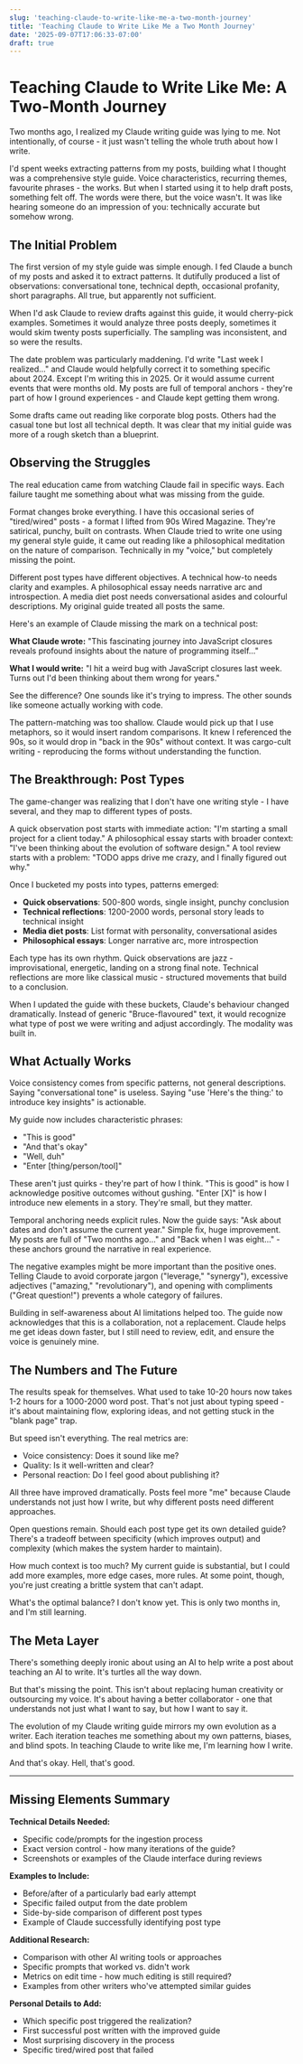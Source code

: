 ```yaml
---
slug: 'teaching-claude-to-write-like-me-a-two-month-journey'
title: 'Teaching Claude to Write Like Me a Two Month Journey'
date: '2025-09-07T17:06:33-07:00'
draft: true
---
```


# Teaching Claude to Write Like Me: A Two-Month Journey

Two months ago, I realized my Claude writing guide was lying to me. Not intentionally, of course - it just wasn't telling the whole truth about how I write.

I'd spent weeks extracting patterns from my posts, building what I thought was a comprehensive style guide. Voice characteristics, recurring themes, favourite phrases - the works. But when I started using it to help draft posts, something felt off. The words were there, but the voice wasn't. It was like hearing someone do an impression of you: technically accurate but somehow wrong.

## The Initial Problem

The first version of my style guide was simple enough. I fed Claude a bunch of my posts and asked it to extract patterns. It dutifully produced a list of observations: conversational tone, technical depth, occasional profanity, short paragraphs. All true, but apparently not sufficient.

When I'd ask Claude to review drafts against this guide, it would cherry-pick examples. Sometimes it would analyze three posts deeply, sometimes it would skim twenty posts superficially. The sampling was inconsistent, and so were the results.

The date problem was particularly maddening. I'd write "Last week I realized..." and Claude would helpfully correct it to something specific about 2024. Except I'm writing this in 2025. Or it would assume current events that were months old. My posts are full of temporal anchors - they're part of how I ground experiences - and Claude kept getting them wrong.

Some drafts came out reading like corporate blog posts. Others had the casual tone but lost all technical depth. It was clear that my initial guide was more of a rough sketch than a blueprint.

## Observing the Struggles

The real education came from watching Claude fail in specific ways. Each failure taught me something about what was missing from the guide.

Format changes broke everything. I have this occasional series of "tired/wired" posts - a format I lifted from 90s Wired Magazine. They're satirical, punchy, built on contrasts. When Claude tried to write one using my general style guide, it came out reading like a philosophical meditation on the nature of comparison. Technically in my "voice," but completely missing the point.

Different post types have different objectives. A technical how-to needs clarity and examples. A philosophical essay needs narrative arc and introspection. A media diet post needs conversational asides and colourful descriptions. My original guide treated all posts the same.

Here's an example of Claude missing the mark on a technical post:

**What Claude wrote:** "This fascinating journey into JavaScript closures reveals profound insights about the nature of programming itself..."

**What I would write:** "I hit a weird bug with JavaScript closures last week. Turns out I'd been thinking about them wrong for years."

See the difference? One sounds like it's trying to impress. The other sounds like someone actually working with code.

The pattern-matching was too shallow. Claude would pick up that I use metaphors, so it would insert random comparisons. It knew I referenced the 90s, so it would drop in "back in the 90s" without context. It was cargo-cult writing - reproducing the forms without understanding the function.

## The Breakthrough: Post Types

The game-changer was realizing that I don't have one writing style - I have several, and they map to different types of posts.

A quick observation post starts with immediate action: "I'm starting a small project for a client today." A philosophical essay starts with broader context: "I've been thinking about the evolution of software design." A tool review starts with a problem: "TODO apps drive me crazy, and I finally figured out why."

Once I bucketed my posts into types, patterns emerged:

- **Quick observations**: 500-800 words, single insight, punchy conclusion
- **Technical reflections**: 1200-2000 words, personal story leads to technical insight
- **Media diet posts**: List format with personality, conversational asides
- **Philosophical essays**: Longer narrative arc, more introspection

Each type has its own rhythm. Quick observations are jazz - improvisational, energetic, landing on a strong final note. Technical reflections are more like classical music - structured movements that build to a conclusion. 

When I updated the guide with these buckets, Claude's behaviour changed dramatically. Instead of generic "Bruce-flavoured" text, it would recognize what type of post we were writing and adjust accordingly. The modality was built in.

## What Actually Works

Voice consistency comes from specific patterns, not general descriptions. Saying "conversational tone" is useless. Saying "use 'Here's the thing:' to introduce key insights" is actionable.

My guide now includes characteristic phrases:
- "This is good"
- "And that's okay"  
- "Well, duh"
- "Enter [thing/person/tool]"

These aren't just quirks - they're part of how I think. "This is good" is how I acknowledge positive outcomes without gushing. "Enter [X]" is how I introduce new elements in a story. They're small, but they matter.

Temporal anchoring needs explicit rules. Now the guide says: "Ask about dates and don't assume the current year." Simple fix, huge improvement. My posts are full of "Two months ago..." and "Back when I was eight..." - these anchors ground the narrative in real experience.

The negative examples might be more important than the positive ones. Telling Claude to avoid corporate jargon ("leverage," "synergy"), excessive adjectives ("amazing," "revolutionary"), and opening with compliments ("Great question!") prevents a whole category of failures.

Building in self-awareness about AI limitations helped too. The guide now acknowledges that this is a collaboration, not a replacement. Claude helps me get ideas down faster, but I still need to review, edit, and ensure the voice is genuinely mine.

## The Numbers and The Future

The results speak for themselves. What used to take 10-20 hours now takes 1-2 hours for a 1000-2000 word post. That's not just about typing speed - it's about maintaining flow, exploring ideas, and not getting stuck in the "blank page" trap.

But speed isn't everything. The real metrics are:
- Voice consistency: Does it sound like me?
- Quality: Is it well-written and clear?
- Personal reaction: Do I feel good about publishing it?

All three have improved dramatically. Posts feel more "me" because Claude understands not just how I write, but why different posts need different approaches.

Open questions remain. Should each post type get its own detailed guide? There's a tradeoff between specificity (which improves output) and complexity (which makes the system harder to maintain).

How much context is too much? My current guide is substantial, but I could add more examples, more edge cases, more rules. At some point, though, you're just creating a brittle system that can't adapt.

What's the optimal balance? I don't know yet. This is only two months in, and I'm still learning.

## The Meta Layer

There's something deeply ironic about using an AI to help write a post about teaching an AI to write. It's turtles all the way down.

But that's missing the point. This isn't about replacing human creativity or outsourcing my voice. It's about having a better collaborator - one that understands not just what I want to say, but how I want to say it.

The evolution of my Claude writing guide mirrors my own evolution as a writer. Each iteration teaches me something about my own patterns, biases, and blind spots. In teaching Claude to write like me, I'm learning how I write.

And that's okay. Hell, that's good.

---

## Missing Elements Summary

**Technical Details Needed:**
- Specific code/prompts for the ingestion process
- Exact version control - how many iterations of the guide?
- Screenshots or examples of the Claude interface during reviews

**Examples to Include:**
- Before/after of a particularly bad early attempt
- Specific failed output from the date problem
- Side-by-side comparison of different post types
- Example of Claude successfully identifying post type

**Additional Research:**
- Comparison with other AI writing tools or approaches
- Specific prompts that worked vs. didn't work
- Metrics on edit time - how much editing is still required?
- Examples from other writers who've attempted similar guides

**Personal Details to Add:**
- Which specific post triggered the realization?
- First successful post written with the improved guide
- Most surprising discovery in the process
- Specific tired/wired post that failed